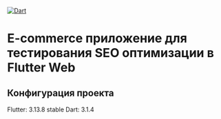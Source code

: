 [![Dart](https://github.com/KiSSEDBYFiR3/seo-web/actions/workflows/dart.yml/badge.svg)](https://github.com/KiSSEDBYFiR3/seo-web/actions/workflows/dart.yml)

# E-commerce приложение для тестирования SEO оптимизации в Flutter Web

## Конфигурация проекта

Flutter: 3.13.8 stable
Dart: 3.1.4






